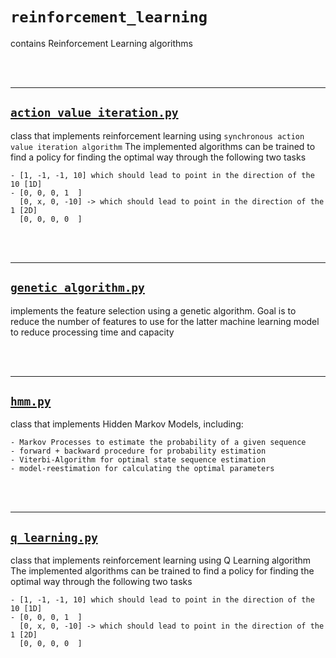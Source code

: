 # `reinforcement_learning`

contains Reinforcement Learning algorithms

<br/><br/>

-------

## <a href="action_value_iteration.py" target="_blank">`action_value_iteration.py`</a>

class that implements reinforcement learning using `synchronous action value iteration algorithm`
The implemented algorithms can be trained to find a policy for finding the optimal way through the following two tasks

    - [1, -1, -1, 10] which should lead to point in the direction of the 10 [1D]
    - [0, 0, 0, 1  ]
      [0, x, 0, -10] -> which should lead to point in the direction of the 1 [2D]
      [0, 0, 0, 0  ]

<br/><br/>

-------

## <a href="genetic_algorithm.py" target="_blank">`genetic_algorithm.py`</a>

implements the feature selection using a genetic algorithm. Goal is to reduce the number of features to use for the latter machine learning model to reduce processing time and capacity

<br/><br/>

-------

## <a href="hmm.py" target="_blank">`hmm.py`</a>

class that implements Hidden Markov Models, including:

    - Markov Processes to estimate the probability of a given sequence
    - forward + backward procedure for probability estimation
    - Viterbi-Algorithm for optimal state sequence estimation
    - model-reestimation for calculating the optimal parameters

<br/><br/>

-------

## <a href="q_learning.py" target="_blank">`q_learning.py`</a>

class that implements reinforcement learning using Q Learning algorithm
The implemented algorithms can be trained to find a policy for finding the optimal way through the following two tasks

    - [1, -1, -1, 10] which should lead to point in the direction of the 10 [1D]
    - [0, 0, 0, 1  ]
      [0, x, 0, -10] -> which should lead to point in the direction of the 1 [2D]
      [0, 0, 0, 0  ]